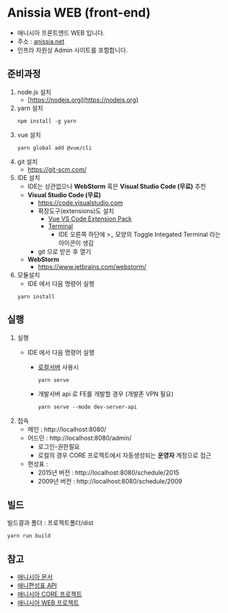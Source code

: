 # Anissia WEB (front-end)
- 애니시아 프론트엔드 WEB 입니다.
- 주소 : [anissia.net](https://anissia.net)
- 인프라 자원상 Admin 사이트를 포함합니다.

## 준비과정
1. node.js 설치
   * [https://nodejs.org](https://nodejs.org)
1. yarn 설치
   ```
   npm install -g yarn
   ```
1. vue 설치
   ```
   yarn global add @vue/cli
   ```
1. git 설치
    * https://git-scm.com/
1. IDE 설치
   * IDE는 상관없으나 **WebStorm** 혹은 **Visual Studio Code (무료)** 추천
   * **Visual Studio Code (무료)**
     * https://code.visualstudio.com
     * 확장도구(extensions)도 설치
       * [Vue VS Code Extension Pack](https://marketplace.visualstudio.com/items?itemName=sdras.vue-vscode-extensionpack)
       * [Terminal](https://marketplace.visualstudio.com/items?itemName=formulahendry.terminal)
         * IDE 오른쪽 하단에 >_ 모양의 Toggle Integated Terminal 라는 아이콘이 생김
     * git 으로 받은 후 열기
   * **WebStorm**
     * https://www.jetbrains.com/webstorm/
1. 모듈설치
   * IDE 에서 다음 명령어 실행
   ```
   yarn install
   ```

## 실행
1. 실행
   * IDE 에서 다음 명령어 실행
    
     * [로컬서버](https://github.com/anissia-net/anissia-core) 사용시
       ```
       yarn serve
       ```
     * 개발서버 api 로 FE를 개발할 경우 (개발존 VPN 필요)
       ```
       yarn serve --mode dev-server-api
       ```
2. 접속
   * 메인 : http://localhost:8080/
   * 어드민 : http://localhost:8080/admin/
     * 로그인-권한필요
     * 로컬의 경우 CORE 프로젝트에서 자동생성되는 **운영자** 계정으로 접근
   * 편성표 : 
      * 2015년 버전 : http://localhost:8080/schedule/2015
      * 2009년 버전 : http://localhost:8080/schedule/2009

## 빌드
빌드결과 폴더 : 프로젝트폴더/dist
```
yarn run build
```


## 참고 
* [애니시아 문서](https://github.com/anissia-net/document)
* [애니편성표 API](https://github.com/anissia-net/document/blob/main/api_anime_schdule.md)
* [애니시아 CORE 프로젝트](https://github.com/anissia-net/anissia-core)
* [애니시아 WEB 프로젝트](https://github.com/anissia-net/anissia-web)
